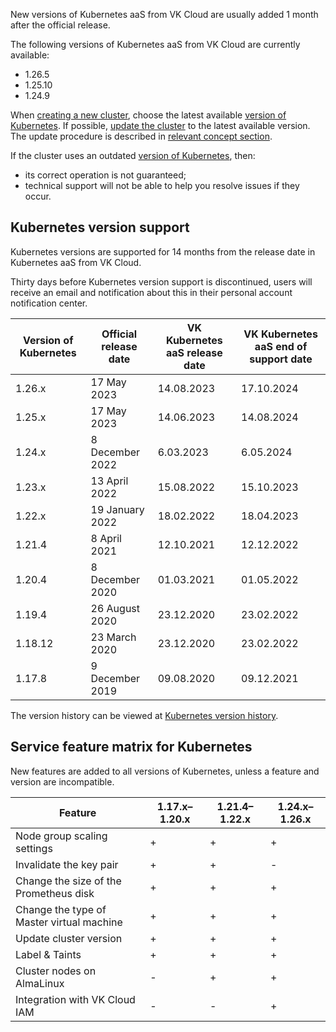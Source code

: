 New versions of Kubernetes aaS from VK Cloud are usually added 1 month after the official release.

The following versions of Kubernetes aaS from VK Cloud are currently available:

- 1.26.5
- 1.25.10
- 1.24.9

When [creating a new cluster](../../../operations/create-cluster), choose the latest available [version of Kubernetes](#kubernetes_version_support). If possible, [update the cluster](../../../operations/update) to the latest available version. The update procedure is described in [relevant concept section](../../update).

If the cluster uses an outdated [version of Kubernetes](#kubernetes_version_support), then:

- its correct operation is not guaranteed;
- technical support will not be able to help you resolve issues if they occur.

## Kubernetes version support <a id="k8s-versions-list"></a>

Kubernetes versions are supported for 14 months from the release date in Kubernetes aaS from VK Cloud.

Thirty days before Kubernetes version support is discontinued, users will receive an email and notification about this in their personal account notification center.

|Version of Kubernetes|Official release date|VK Kubernetes aaS release date|VK Kubernetes aaS end of support date|
|------|------|------|-------|
| 1.26.x  | 17 May 2023     | 14.08.2023 | 17.10.2024 |
| 1.25.x  | 17 May 2023     | 14.06.2023 | 14.08.2024 |
| 1.24.x  | 8 December 2022 | 6.03.2023  | 6.05.2024  |
| 1.23.x  | 13 April 2022   | 15.08.2022 | 15.10.2023 |
| 1.22.x  | 19 January 2022 | 18.02.2022 | 18.04.2023 |
| 1.21.4  | 8 April 2021    | 12.10.2021 | 12.12.2022 |
| 1.20.4  | 8 December 2020 | 01.03.2021 | 01.05.2022 |
| 1.19.4  | 26 August 2020  | 23.12.2020 | 23.02.2022 |
| 1.18.12 | 23 March 2020   | 23.12.2020 | 23.02.2022 |
| 1.17.8  | 9 December 2019 | 09.08.2020 | 09.12.2021 |

The version history can be viewed at [Kubernetes version history](../version-changelog).

## Service feature matrix for Kubernetes <a id="k8s-features-list"></a>

New features are added to all versions of Kubernetes, unless a feature and version are incompatible.

| Feature                                  | 1.17.x–1.20.x | 1.21.4–1.22.х | 1.24.x–1.26.х |
| ---------------------------------------- | ------------- | ------------- | ------ |
| Node group scaling settings              | +             | +             | +      |
| Invalidate the key pair                  | +             | +             | -      |
| Change the size of the Prometheus disk   | +             | +             | +      |
| Change the type of Master virtual machine| +             | +             | +      |
| Update cluster version                   | +             | +             | +      |
| Label & Taints                           | +             | +             | +      |
| Cluster nodes on AlmaLinux               | -             | +             | +      |
| Integration with VK Cloud IAM            | -             | -             | +      |
